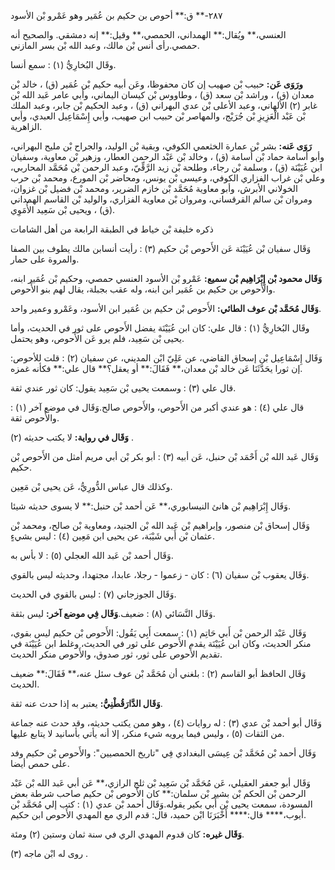 ٢٨٧-** ق:** أحوص بن حكيم بن عُمَير وهو عَمْرو بْن الأسود

العنسي،** ويُقال:** الهمداني، الحمصي،** وقيل:** إنه دمشقي. والصحيح أنه حمصي.رأى أنس بْن مالك، وعبد الله بْن بسر المازني.

وقَال البُخارِيُّ (١) : سمع أنسا.

**ورَوَى عَن:** حبيب بْن صهيب إن كان محفوظا، وعَن أبيه حكيم بْن عُمَير (ق) ، خالد بْن معدان (ق) ، وراشد بْن سعد (ق) ، وطاووس بْن كيسان اليماني، وأبي عامر عَبد الله بْن غابر (٢) الألهاني، وعبد الأعلى بْن عدي البهراني (ق) ، وعبد الحكيم بْن جابر، وعبد الملك بْن عَبْد الْعَزِيزِ بْن جُرَيْج، والمهاصر بْن حبيب ابن صهيب، وأبي إِسْمَاعِيل العبدي، وأبي الزاهرية.

**رَوَى عَنه:** بشر بْن عمارة الخثعمي الكوفي، وبقية بْن الوليد، والجراح بْن مليح البهراني، وأبو أسامة حماد بْن أسامة (ق) ، وخالد بْن عَبْد الرحمن العطار، وزهير بْن معاوية، وسفيان ابن عُيَيْنَة (ق) ، وسلمة بْن رجاء، وطلحة بْن زيد الرَّقِّيّ، وعبد الرحمن بْن مُحَمَّد المحاربي، وعلي بْن غراب الفزاري الكوفي، وعيسى بْن يونس، ومحاضر بْن المورع، ومحمد بْن حرب الخولاني الأبرش، وأبو معاوية مُحَمَّد بْن خازم الضرير، ومحمد بْن فضيل بْن غزوان، ومروان بْن سالم القرقساني، ومروان بْن معاوية الفزاري، والوليد بْن القاسم الهمداني (ق) ، ويحيى بْن سَعِيد الأُمَوِي.

ذكره خليفة بْن خياط في الطبقة الرابعة من أهل الشامات

وَقَال سفيان بْن عُيَيْنَة عَن الأَحوص بْن حكيم (٣) : رأيت أنسابن مالك يطوف بين الصفا والمروة على حمار.

**وَقَال محمود بْن إِبْرَاهِيم بْن سميع:** عَمْرو بْن الأسود العنسي حمصي، وحكيم بْن عُمَير ابنه، والأَحوص بن حكيم بن عُمَير ابن ابنه، وله عقب بجبلة، يقال لهم بنو الأَحوص.

**وَقَال مُحَمَّد بْن عوف الطائي:** الأَحوص بْن حكيم بن عُمَير ابن الأسود، وعَمْرو وعمير واحد.

وقَال البُخارِيُّ (١) : قال علي: كان ابن عُيَيْنَة يفضل الأَحوص على ثور في الحديث، وأما يحيى بْن سَعِيد، فلم يرو عَن الأَحوص، وهو يحتمل.

وَقَال إِسْمَاعِيل بْن إسحاق القاضي، عن عَلِيّ ابْن المديني، عن سفيان (٢) : قلت للأحوص: إن ثورا يحَدَّثَنَا عَن خالد بْن معدان،** فَقَالَ:** أو يعقل؟** قال علي:** فكأنه غمزه.

قال علي (٣) : وسمعت يحيى بْن سَعِيد يقول: كان ثور عندي ثقة.

قال علي (٤) : هو عندي أكبر من الأَحوص، والأَحوص صالح.وَقَال في موضع آخر (١) : والأَحوص ثقة.

**وَقَال في رواية:** لا يكتب حديثه (٢) .

وَقَال عَبد الله بْن أَحْمَد بْن حنبل، عَن أبيه (٣) : أبو بكر بْن أبي مريم أمثل من الأَحوص بْن حكيم.

وكذلك قال عباس الدُّورِيُّ، عَن يحيى بْن مَعِين.

وَقَال إِبْرَاهِيم بْن هانئ النيسابوري،** عَن أحمد بْن حنبل:** لا يسوى حديثه شيئا.

وَقَال إسحاق بْن منصور، وإبراهيم بْن عَبد الله بْن الجنيد، ومعاوية بْن صالح، ومحمد بْن عثمان بْن أَبي شَيْبَة، عن يحيى ابن مَعِين (٤) : ليس بشيءٍ.

وَقَال أحمد بْن عَبد الله العجلي (٥) : لا بأس به.

وَقَال يعقوب بْن سفيان (٦) : كان - زعموا - رجلا، عابدا، مجتهدا، وحديثه ليس بالقوي.

وَقَال الجوزجاني (٧) : ليس بالقوي في الحديث.

وَقَال النَّسَائي (٨) : ضعيف.**وَقَال فِي موضع آخر:** ليس بثقة.

وَقَال عَبْد الرحمن بْن أَبي حَاتِم (١) : سمعت أَبِي يَقُول: الأَحوص بْن حكيم ليس بقوي، منكر الحديث، وكان ابن عُيَيْنَة يقدم الأَحوص على ثور في الحديث، وغلط ابن عُيَيْنَة في تقديم الأَحوص على ثور، ثور صدوق، والأَحوص منكر الحديث.

وَقَال الحافظ أبو القاسم (٢) : بلغني أن مُحَمَّد بْن عوف سئل عنه،** فَقَالَ:** ضعيف الحديث.

**وَقَال الدَّارَقُطْنِيُّ:** يعتبر به إذا حدث عنه ثقة.

وَقَال أبو أحمد بْن عدي (٣) : له روايات (٤) ، وهو ممن يكتب حديثه، وقد حدث عنه جماعة من الثقات (٥) ، وليس فيما يرويه شيء منكر، إلا أنه يأتي بأسانيد لا يتابع عليها.

وَقَال أحمد بْن مُحَمَّد بْن عِيسَى البغدادي فِي "تاريخ الحمصيين": والأَحوص بْن حكيم وفد على حمص أيضا.

وَقَال أبو جعفر العقيلي، عَن مُحَمَّد بْن سَعِيد بْن ثلج الرازي،** عَن أبي عَبد الله بْن عَبْد الرحمن بْن الحكم بْن بشير بْن سلمان:** كان الأَحوص بْن حكيم صاحب شرطة بعض المسودة، سمعت يحيى بْن أَبي بكير يقوله.وَقَال أحمد بْن عدي (١) : كتب إلي مُحَمَّد بْن أيوب،**** قال:**** أَخْبَرَنَا ابْن حميد، قال: قدم الري مع المهدي الأَحوص ابن حكيم.

**وَقَال غيره:** كان قدوم المهدي الري في سنة ثمان وستين (٢) ومئة.

روى له ابْن ماجه (٣) .